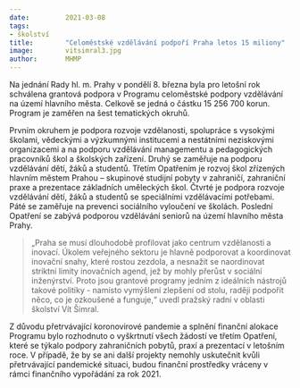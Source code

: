 ```yaml
---
date:         2021-03-08
tags:         
- školství
title:        "Celoměstské vzdělávání podpoří Praha letos 15 miliony"
image: 	      vitsimral3.jpg
author:       MHMP
---
```


Na jednání Rady hl. m. Prahy v pondělí 8. března byla pro letošní rok schválena grantová podpora v Programu celoměstské podpory vzdělávání na území hlavního města. Celkově se jedná o částku 15 256 700 korun. Program je zaměřen na šest tematických okruhů. 

Prvním okruhem je podpora rozvoje vzdělanosti, spolupráce s vysokými školami, vědeckými a výzkumnými institucemi a nestátními neziskovými organizacemi a na podporu vzdělávání managementu a pedagogických pracovníků škol a školských zařízení. Druhý se zaměřuje na podporu vzdělávání dětí, žáků a studentů. Třetím Opatřením je rozvoj škol zřízených hlavním městem Prahou – skupinové studijní pobyty v zahraničí, zahraniční praxe a prezentace základních uměleckých škol. Čtvrté je podpora rozvoje vzdělávání dětí, žáků a studentů se speciálními vzdělávacími potřebami. Páté se zaměřuje na prevenci sociálního vyloučení ve školách. Poslední Opatření se zabývá podporou vzdělávání seniorů na území hlavního města Prahy.

> „Praha se musí dlouhodobě profilovat jako centrum vzdělanosti a inovací. Úkolem veřejného sektoru je hlavně podporovat a koordinovat inovační snahy, které rostou zezdola, a nesnažit se naordinovat striktní limity inovačních agend, jež by mohly přerůst v sociální inženýrství. Proto jsou grantové programy jedním z ideálních nástrojů takové politiky - namísto vymýšlení zlepšení od stolu, raději podpořit něco, co je ozkoušené a funguje,“ uvedl pražský radní v oblasti školství Vít Šimral.

Z důvodu přetrvávající koronovirové pandemie a splnění finanční alokace Programu bylo rozhodnuto o vyškrtnutí všech žádostí ve třetím Opatření, které se týkalo podpory zahraničních pobytů, praxí a prezentací v letošním roce. V případě, že by se ani další projekty nemohly uskutečnit kvůli přetrvávající pandemické situaci, budou finanční prostředky vráceny v rámci finančního vypořádání za rok 2021.
